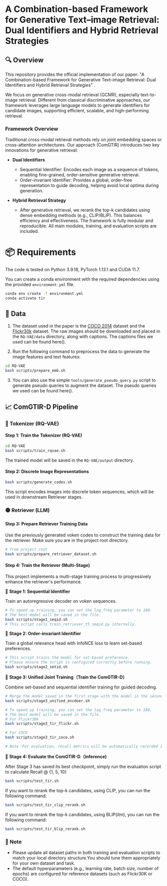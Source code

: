 # A Combination-based Framework for Generative Text–image Retrieval: Dual Identifiers and Hybrid Retrieval Strategies
## 🔍 Overview

This repository provides the official implementation of our paper:
"A Combination-based Framework for Generative Text–image Retrieval: Dual Identifiers and Hybrid Retrieval Strategies" .

We focus on generative cross-modal retrieval (GCMR), especially text-to-image retrieval. Different from classical discriminative approaches, our framework leverages large language models to generate identifiers for candidate images, supporting efficient, scalable, and high-performing retrieval.
###  Framework Overview
Traditional cross-modal retrieval methods rely on joint embedding spaces or cross-attention architectures.
Our approach (ComGTIR) introduces two key innovations for generative retrieval:

- **Dual Identifiers** 
  - Sequential Identifier: Encodes each image as a sequence of tokens, enabling fine-grained, order-sensitive generative retrieval.
  - Order-invariant Identifier: Provides a global, order-free representation to guide decoding, helping avoid local optima during generation.

- **Hybrid Retrieval Strategy**
    - After generative retrieval, we rerank the top-k candidates using dense embedding methods (e.g., CLIP/BLIP). This balances efficiency and effectiveness.
The framework is fully modular and reproducible. All main modules, training, and evaluation scripts are included.

# 📦 Requirements

The code is tested on Python 3.9.18, PyTorch 1.13.1 and CUDA 11.7. 

You can create a conda environment with the required dependencies using the provided `environment.yml` file.

```bash 
conda env create -f environment.yml
conda activate tir
```

## 🧾 Data

1. The dataset used in the paper is the [COCO 2014](http://cocodataset.org/#download) dataset and the [Flickr30k](https://www.kaggle.com/hsankesara/flickr-image-dataset) dataset. The raw images should be downloaded and placed in the `RQ-VAE/data` directory, along with captions. The captions files we used can be found here().

2. Run the following command to preprocess the data to generate the image features and text features:

```bash
cd RQ-VAE
bash scripts/prepare_emb.sh
```

3. You can also use the simple `tools/generate_pseudo_query.py` script to generate pseudo queries to augment the dataset. The pseudo queries we used can be found here().


## 📈 ComGTIR-D Pipeline

### 🔵 Tokenizer (RQ-VAE)

#### Step 1: Train the Tokenizer (RQ-VAE)

```bash
cd RQ-VAE
bash scripts/train_rqvae.sh
```

The trained model will be saved in the `RQ-VAE/output` directory.

#### Step 2: Discrete Image Representations

```bash
bash scripts/generate_codes.sh
```

This script encodes images into discrete token sequences, which will be used in downstream Retriever stages.


### 🟡 Retriever (LLM)

#### Step 3: Prepare Retriever Training Data

Use the previously generated voken codes to construct the training data for the retriever. Make sure you are in the project root directory.

```bash
# from project root
bash scripts/prepare_retriever_dataset.sh
```

#### Step 4: Train the Retriever (Multi-Stage)

This project implements a multi-stage training process to progressively enhance the retriever's performance.



🔹 **Stage 1: Sequential Identifier**

Train an autoregressive decoder on voken sequences.

```bash
# To speed up training, you can set the log_freq parameter to 100. 
# The best model will be saved in the file.
bash scripts/stage1_seqid.sh
# This script calls train_retriever_t5_seqid.py internally.
```
🔹 **Stage 2: Order-invariant Identifier**

Train a global relevance head with InfoNCE loss to learn set-based preferences.

```bash
# This script trains the model for set-based preference.
# Please ensure the script is configured correctly before running.
bash scripts/stage2_setid.sh
```

🔹 **Stage 3: Unified Joint Training（Train the ComGTIR-D）**

Combine set-based and sequential identifier training for guided decoding.

```bash
# Merge the model saved in the first stage with the model in the second stage.
bash scripts/stage3_unified_encdoer.sh

# To speed up training, you can set the log_freq parameter to 100. 
# The best model will be saved in the file.
# For Flickr30k
bash scripts/stage3_tir_flickr.sh

# For COCO
bash scripts/stage3_tir_coco.sh

# Note：For evaluation, recall metrics will be automatically recorded in the log file and wandb.
```



🔹 **Stage 4: Evaluate the ComGTIR-D（inference)**

After Stage 3 has saved its best checkpoint, simply run the evaluation script to  calculate Recall @ {1, 5, 10}
```bash
bash scripts/test_tir.sh
```

If you want to rerank the top-k candidates, using CLIP, you can run the following command:

```bash
bash scripts/test_tir_clip_rerank.sh
```

If you want to rerank the top-k candidates, using BLIP(itm), you can run the following command:

```bash
bash scripts/test_tir_blip_rerank.sh
```




### 📌 Note

- Please update all dataset paths in both training and evaluation scripts to match your local directory structure.You should tune them appropriately for your own dataset and task.
- The default hyperparameters (e.g., learning rate, batch size, number of epochs) are configured for reference datasets (such as Flickr30K or COCO).  
  
